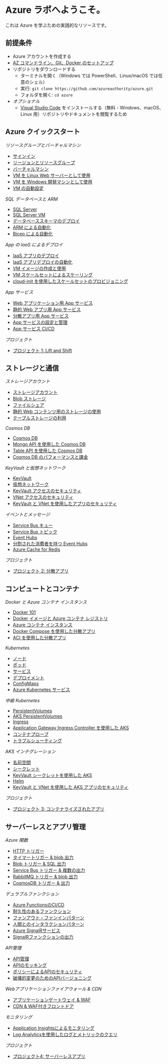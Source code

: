 # Azure ラボへようこそ。

これは Azure を学ぶための実践的なリソースです。

## 前提条件

 - Azure アカウントを作成する
 - [AZ コマンドライン、Git、Docker のセットアップ](./setup/README.md)
 - リポジトリをダウンロードする
    - ターミナルを開く（Windows では PowerShell、Linux/macOS では任意のシェル）
    - 実行: `git clone https://github.com/azureauthority/azure.git`
     - フォルダを開く: `cd azure`
- _オプショナル_
    - [Visual Studio Code](https://code.visualstudio.com) をインストールする（無料 - Windows、macOS、Linux 用）リポジトリやドキュメントを閲覧するため

## Azure クイックスタート

_リソースグループとバーチャルマシン_

- [サインイン](/labs/signin/README.md)
- [リージョンとリソースグループ](/labs/resourcegroups/README.md)
- [バーチャルマシン](/labs/vm/README.md)
- [VM を Linux Web サーバーとして使用](/labs/vm-web/README.md)
- [VM を Windows 開発マシンとして使用](/labs/vm-win/README.md)
- [VM の自動設定](/labs/vm-config/README.md)

_SQL データベースと ARM_

- [SQL Server](/labs/sql/README.md)
- [SQL Server VM](/labs/sql-vm/README.md)
- [データベーススキーマのデプロイ](/labs/sql-schema/README.md)
- [ARM による自動化](/labs/arm/README.md)
- [Bicep による自動化](/labs/arm-bicep/README.md)

_App の IaaS によるデプロイ_

- [IaaS アプリのデプロイ](/labs/iaas-apps/README.md)
- [IaaS アプリデプロイの自動化](/labs/iaas-bicep/README.md)
- [VM イメージの作成と使用](/labs/vm-image/README.md)
- [VM スケールセットによるスケーリング](/labs/vmss-win/README.md)
- [cloud-init を使用したスケールセットのプロビジョニング](/labs/vmss-linux/README.md)

_App サービス_

- [Web アプリケーション用 App サービス](/labs/appservice/README.md)
- [静的 Web アプリ用 App サービス](/labs/appservice-static/README.md)
- [分散アプリ用 App サービス](/labs/appservice-api/README.md)
- [App サービスの設定と管理](/labs/appservice-config/README.md)
- [App サービス CI/CD](/labs/appservice-cicd/README.md)

_プロジェクト_

- [プロジェクト 1: Lift and Shift](/projects/lift-and-shift/README.md)

## ストレージと通信

_ストレージアカウント_

- [ストレージアカウント](/labs/storage/README.md)
- [Blob ストレージ](/labs/storage-blob/README.md)
- [ファイルシェア](/labs/storage-files/README.md)
- [静的 Web コンテンツ用のストレージの使用](/labs/storage-static/README.md)
- [テーブルストレージの利用](/labs/storage-table/README.md)

_Cosmos DB_

- [Cosmos DB](/labs/cosmos/README.md)
- [Mongo API を使用した Cosmos DB](/labs/cosmos-mongo/README.md)
- [Table API を使用した Cosmos DB](/labs/cosmos-table/README.md)
- [Cosmos DB のパフォーマンスと課金](/labs/cosmos-perf/README.md)



_KeyVault と仮想ネットワーク_

- [KeyVault](/labs/keyvault/README.md)
- [仮想ネットワーク](/labs/vnet/README.md)
- [KeyVault アクセスのセキュリティ](/labs/keyvault-access/README.md)
- [VNet アクセスのセキュリティ](/labs/vnet-access/README.md)
- [KeyVault と VNet を使用したアプリのセキュリティ](/labs/vnet-apps/README.md)

_イベントとメッセージ_

- [Service Bus キュー](/labs/servicebus/README.md)
- [Service Bus トピック](/labs/servicebus-pubsub/README.md)
- [Event Hubs](/labs/eventhubs/README.md)
- [分割された消費者を持つ Event Hubs](/labs/eventhubs-consumers/README.md)
- [Azure Cache for Redis](/labs/redis/README.md)

_プロジェクト_

- [プロジェクト 2: 分散アプリ](/projects/distributed/README.md)

## コンピュートとコンテナ

_Docker と Azure コンテナ インスタンス_

- [Docker 101](/labs/docker/README.md)
- [Docker イメージと Azure コンテナ レジストリ](/labs/acr/README.md)
- [Azure コンテナ インスタンス](/labs/aci/README.md)
- [Docker Compose を使用した分散アプリ](/labs/docker-compose/README.md)
- [ACI を使用した分散アプリ](/labs/aci-compose/README.md)

_Kubernetes_

- [ノード](/labs/kubernetes/nodes/README.md)
- [ポッド](/labs/kubernetes/pods/README.md)
- [サービス](/labs/kubernetes/services/README.md)
- [デプロイメント](/labs/kubernetes/deployments/README.md)
- [ConfigMaps](/labs/kubernetes/configmaps/README.md)
- [Azure Kubernetes サービス](/labs/aks/README.md)

_中級 Kubernetes_

- [PersistentVolumes](/labs/kubernetes/persistentvolumes/README.md)
- [AKS PersistentVolumes](/labs/aks-persistentvolumes/README.md)
- [Ingress](/labs/kubernetes/ingress/README.md)
- [Application Gateway Ingress Controller を使用した AKS](/labs/aks-ingress/README.md)
- [コンテナプローブ](/labs/kubernetes/containerprobes/README.md)
- [トラブルシューティング](/labs/kubernetes/troubleshooting/README.md)

_AKS インテグレーション_

- [名前空間](/labs/kubernetes/namespaces/README.md)
- [シークレット](/labs/kubernetes/secrets/README.md)
- [KeyVault シークレットを使用した AKS](/labs/aks-keyvault/README.md)
- [Helm](/labs/kubernetes/helm/README.md)
- [KeyVault と VNet を使用した AKS アプリのセキュリティ](/labs/aks-apps/README.md)

_プロジェクト_

- [プロジェクト 3: コンテナライズされたアプリ](/projects/containerized/README.md)

## サーバーレスとアプリ管理

_Azure 関数_

- [HTTP トリガー](/labs/functions/http/README.md)
- [タイマートリガー & blob 出力](/labs/functions/timer/README.md)
- [Blob トリガー & SQL 出力](/labs/functions/blob/README.md)
- [Service Bus トリガー & 複数の出力](/labs/functions/servicebus/README.md)
- [RabbitMQ トリガー & blob 出力](/labs/functions/rabbitmq/README.md)
- [CosmosDB トリガー & 出力](/labs/functions/cosmos/README.md)

_デュラブルファンクション_

- [Azure FunctionsのCI/CD](/labs/functions/cicd/README.md)
- [耐久性のあるファンクション](/labs/functions-durable/chained/README.md)
- [ファンアウト・ファンインパターン](/labs/functions-durable/fan-out/README.md)
- [人間とのインタラクションパターン](/labs/functions-durable/human/README.md)
- [Azure SignalRサービス](/labs/signalr/README.md)
- [SignalRファンクションの出力](/labs/functions/signalr/README.md)

_API管理_

- [API管理](/labs/apim/README.md)
- [APIのモッキング](/labs/apim-mock/README.md)
- [ポリシーによるAPIのセキュリティ](/labs/apim-policies/README.md)
- [破壊的変更のためのAPIバージョニング](/labs/apim-versioning/README.md)

_Webアプリケーションファイアウォール & CDN_

- [アプリケーションゲートウェイ & WAF](/labs/appgw/README.md)
- [CDN & WAF付きフロントドア](/labs/frontdoor/README.md)

_モニタリング_

- [Application Insightsによるモニタリング](/labs/applicationinsights/README.md)
- [Log Analyticsを使用したログとメトリックのクエリ](/labs/loganalytics/README.md)

_プロジェクト_

- [プロジェクト4: サーバーレスアプリ](/projects/serverless/README.md)
